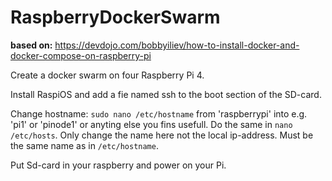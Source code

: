 # RaspberryDockerSwarm  
  
**based on:** https://devdojo.com/bobbyiliev/how-to-install-docker-and-docker-compose-on-raspberry-pi  
  
Create a docker swarm on four Raspberry Pi 4.  
  
Install RaspiOS and add a fie named ssh to the boot section of the SD-card.  

Change hostname: `sudo nano /etc/hostname` from 'raspberrypi' into e.g. 'pi1' or 'pinode1' or anyting else you fins usefull.
Do the same in `nano /etc/hosts`. Only change the name here not the local ip-address. Must be the same name as in `/etc/hostname`.
  
Put Sd-card in your raspberry and power on your Pi.  
